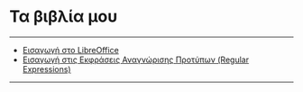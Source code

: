 # Τα βιβλία μου
---

* [Εισαγωγή στο LibreOffice](LibreOffice/README.md)
* [Εισαγωγή στις Εκφράσεις Αναγνώρισης Προτύπων (Regular Expressions)](Regex/README.md)

---